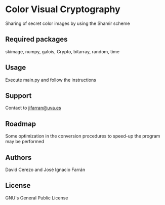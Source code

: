 # Color Visual Cryptography 
Sharing of secret color images by using the Shamir scheme 

## Required packages 
skimage, numpy, galois, Crypto, bitarray, random, time 

## Usage 
Execute main.py and follow the instructions 

## Support 
Contact to jifarran@uva.es 

## Roadmap 
Some optimization in the conversion procedures to speed-up the program may be performed 

## Authors 
David Cerezo and José Ignacio Farrán 

## License 
GNU's General Public License 
